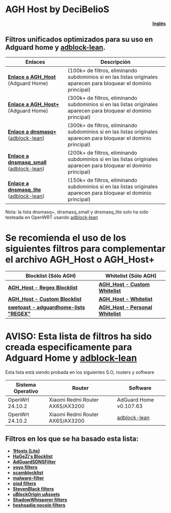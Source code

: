 # AGH Host by DeciBelioS
<div align="right">

[**Inglés**](README.md)

</div>

## Filtros unificados optimizados para su uso en Adguard home y [adblock-lean](https://github.com/lynxthecat/adblock-lean).

| Enlaces | Descripción | 
| -- | -- |
| [**Enlace a AGH_Host**](https://raw.githubusercontent.com/Deci8BelioS/AGH_Host/main/Filters/AGH_Host.txt) (Adguard Home) | (100k+ de filtros, eliminando subdominios si en las listas originales aparecen para bloquear el dominio principal) |
| [**Enlace a AGH_Host+**](https://raw.githubusercontent.com/Deci8BelioS/AGH_Host/main/Filters/AGH_Host%2B.txt) (Adguard Home) | (300k+ de filtros, eliminando subdominios si en las listas originales aparecen para bloquear el dominio principal) |
| [**Enlace a dnsmasq+**](https://raw.githubusercontent.com/Deci8BelioS/AGH_Host/main/Filters/dnsmasq.txt) ([adblock-lean](https://github.com/lynxthecat/adblock-lean)) | (300k+ de filtros, eliminando subdominios si en las listas originales aparecen para bloquear el dominio principal) |
| [**Enlace a dnsmasq_small**](https://raw.githubusercontent.com/Deci8BelioS/AGH_Host/main/Filters/dnsmasq_small.txt) ([adblock-lean](https://github.com/lynxthecat/adblock-lean)) | (200k+ de filtros, eliminando subdominios si en las listas originales aparecen para bloquear el dominio principal) |
| [**Enlace a dnsmasq_lite**](https://raw.githubusercontent.com/Deci8BelioS/AGH_Host/main/Filters/dnsmasq_lite.txt) ([adblock-lean](https://github.com/lynxthecat/adblock-lean)) | (150k+ de filtros, eliminando subdominios si en las listas originales aparecen para bloquear el dominio principal) |

Nota: la lista dnsmasq+, dnsmasq_small y dnsmasq_lite solo ha sido testeada en OpenWRT usando [adblock-lean](https://github.com/lynxthecat/adblock-lean)

# Se recomienda el uso de los siguientes filtros para complementar el archivo AGH_Host o AGH_Host+
| Blocklist (Sólo AGH) | Whitelist (Sólo AGH) | 
| -- | -- |
| [**AGH_Host - Regex Blocklist**](https://raw.githubusercontent.com/Deci8BelioS/AGH_Host/main/Filters/blocklist/Regex%20Blocklist.txt) | [**AGH_Host - Custom Whitelist**](https://raw.githubusercontent.com/Deci8BelioS/AGH_Host/main/Filters/whitelist/Custom%20Whitelist.txt) |
| [**AGH_Host - Custom Blocklist**](https://raw.githubusercontent.com/Deci8BelioS/AGH_Host/main/Filters/blocklist/Custom%20Blocklist.txt) | [**AGH_Host - Whitelist**](https://raw.githubusercontent.com/Deci8BelioS/AGH_Host/main/Filters/whitelist/whitelist.txt) |
| [**swetoast - adguardhome-lists "REGEX"**](https://raw.githubusercontent.com/swetoast/adguardhome-lists/main/blacklist.txt) | [**AGH_Host - Personal Whitelist**](https://raw.githubusercontent.com/Deci8BelioS/AGH_Host/refs/heads/main/Filters/whitelist/Personal%20Whitelist.txt) |

# AVISO: Esta lista de filtros ha sido creada especificamente para Adguard Home y [adblock-lean](https://github.com/lynxthecat/adblock-lean)

Esta lista está siendo probada en los siguientes S.O, routers y software

| Sistema Operativo | Router | Software | 
| -- | -- | -- |
| OpenWrt 24.10.2 | Xiaomi Redmi Router AX6S/AX3200 | AdGuard Home v0.107.63 |
| OpenWrt 24.10.2 | Xiaomi Redmi Router AX6S/AX3200 | [adblock-lean](https://github.com/lynxthecat/adblock-lean) |

## Filtros en los que se ha basado esta lista:

* [**1Hosts (Lite)**](https://github.com/badmojr/1Hosts)
* [**HaGeZi's Blocklist**](https://github.com/hagezi/dns-blocklists)
* [**AdGuardSDNSFilter**](https://github.com/AdguardTeam/AdGuardSDNSFilter)
* [**yoyo filters**](https://pgl.yoyo.org/)
* [**scamblocklist**](https://github.com/durablenapkin/scamblocklist/)
* [**malware-filter**](https://gitlab.com/malware-filter/phishing-filter)
* [**oisd filters**](https://github.com/sjhgvr/oisd/)
* [**StevenBlack filters**](https://github.com/StevenBlack/hosts)
* [**uBlockOrigin uAssets**](https://github.com/uBlockOrigin/uAssets/)
* [**ShadowWhisperer filters**](https://github.com/ShadowWhisperer/BlockLists/)
* [**hoshsadiq nocoin filters**](https://github.com/hoshsadiq/adblock-nocoin-list)
